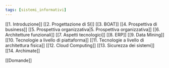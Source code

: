 ```yaml
---
tags: [sistemi_informativi]
---
```

[[1. Introduzione]]
[[2. Progettazione di SI]]
[[3. BOAT]]
[[4. Prospettiva di business]]
[[5. Prospettiva organizzativa|5. Prospettiva organizzativa]]
[[6. Architetture funzionali]]
[[7. Aspetti tecnologici]]
[[8. ERP]]
[[9. Data Mining]]
[[10. Tecnologie a livello di piattaforma]]
[[11. Tecnologie a livello di architettura fisica]]
[[12. Cloud Computing]]
[[13. Sicurezza dei sistemi]]
[[14. Archimate]]

[[Domande]]
